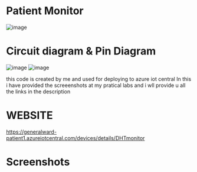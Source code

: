 # Patient Monitor
![image](https://github.com/Sandeepnayak391/patientmonitor/assets/121727529/6bf62756-7107-46ac-b89f-35295513b1ca) 
# Circuit diagram & Pin Diagram
![image](https://github.com/Sandeepnayak391/patientmonitor/assets/121727529/449be203-064a-4dc2-9aef-c25ef6f7eb02)     ![image](https://github.com/Sandeepnayak391/patientmonitor/assets/121727529/792b2919-011c-4742-bd5e-5195ed3c4088)



this code is created by me and used for deploying to azure iot central
In this i have provided the screeenshots at my pratical labs and i wll provide u all the links in the description 

# WEBSITE
https://generalward-patient1.azureiotcentral.com/devices/details/DHTmonitor
# Screenshots

